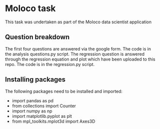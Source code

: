 # Moloco  task

This task was undertaken as part of the Moloco data scientist application

## Question breakdown
The first four questions are answered via the google form. The code is in the analysis questions.py script. 
The regression question is answered through the regression equation and plot which have been uploaded to this repo. The code is in the regression.py script.

## Installing packages
The following packages need to be installed and imported:
* import pandas as pd
* from collections import Counter 
* import numpy as np
* import matplotlib.pyplot as plt
* from mpl_toolkits.mplot3d import Axes3D
